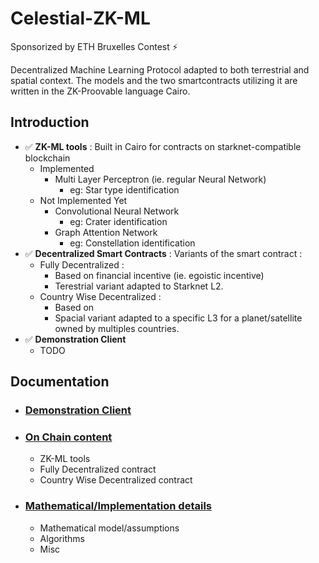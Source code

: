 # Celestial-ZK-ML

Sponsorized by ETH Bruxelles Contest ⚡️

Decentralized Machine Learning Protocol adapted to both terrestrial and spatial context. 
The models and the two smartcontracts utilizing it are written in the ZK-Proovable language Cairo.

## Introduction

- ✅ **ZK-ML tools** : Built in Cairo for contracts on starknet-compatible blockchain
	- Implemented
		- Multi Layer Perceptron (ie. regular Neural Network)
			- eg: Star type identification
	- Not Implemented Yet
		- Convolutional Neural Network
			- eg: Crater identification
		- Graph Attention Network
			- eg: Constellation identification
- ✅ **Decentralized Smart Contracts** : Variants of the smart contract :
	- Fully Decentralized : 
		- Based on financial incentive (ie. egoistic incentive)
		- Terestrial variant adapted to Starknet L2.
	- Country Wise Decentralized :
		- Based on 
		- Spacial variant adapted to a specific L3 for a planet/satellite owned by multiples countries.
- ✅ **Demonstration Client**
    - TODO

## Documentation

- ### [Demonstration Client](client/README.md)
- ### [On Chain content](contract/README.md) 
    - ZK-ML tools 
    - Fully Decentralized contract
    - Country Wise Decentralized contract
- ### [Mathematical/Implementation details](documentation/README.md)
    - Mathematical model/assumptions
    - Algorithms
    - Misc